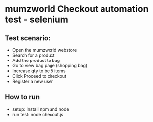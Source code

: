 # mumzworld Checkout automation test - selenium
## Test scenario:
 - Open the mumzworld webstore
 - Search for a product
 - Add the product to bag
 - Go to view bag page (shopping bag)
 - Increase qty to be 5 items
 - Click Proceed to checkout
 - Register a new user

## How to run
- setup: Install npm and node
- run test: node checout.js 
